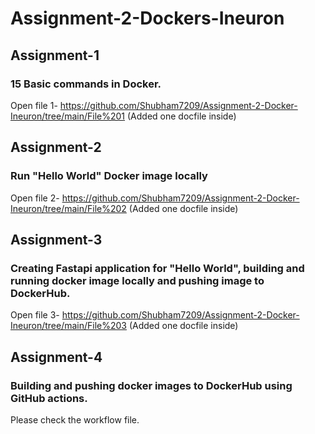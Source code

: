 # Assignment-2-Dockers-Ineuron

## Assignment-1 
### 15 Basic commands in Docker.
Open file 1- https://github.com/Shubham7209/Assignment-2-Docker-Ineuron/tree/main/File%201
(Added one docfile inside)

## Assignment-2
### Run "Hello World" Docker image locally
Open file 2- https://github.com/Shubham7209/Assignment-2-Docker-Ineuron/tree/main/File%202
(Added one docfile inside)

## Assignment-3
### Creating Fastapi application for "Hello World", building and running docker image locally and pushing image to DockerHub.
Open file 3- https://github.com/Shubham7209/Assignment-2-Docker-Ineuron/tree/main/File%203
(Added one docfile inside)

## Assignment-4
### Building and pushing docker images to DockerHub using GitHub actions.
Please check the workflow file.
